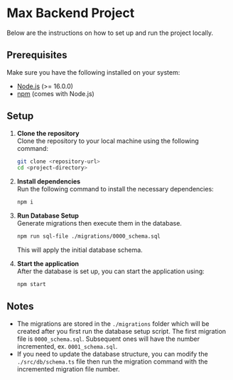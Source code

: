 
# Max Backend Project

Below are the instructions on how to set up and run the project locally.

## Prerequisites

Make sure you have the following installed on your system:

- [Node.js](https://nodejs.org/) (>= 16.0.0)
- [npm](https://www.npmjs.com/) (comes with Node.js)

## Setup

1. **Clone the repository**  
   Clone the repository to your local machine using the following command:

   ```bash
   git clone <repository-url>
   cd <project-directory>
   ```

2. **Install dependencies**  
   Run the following command to install the necessary dependencies:

   ```bash
   npm i
   ```

3. **Run Database Setup**  
   Generate migrations then execute them in the database.

   ```bash
   npm run sql-file ./migrations/0000_schema.sql
   ```

   This will apply the initial database schema.

4. **Start the application**  
   After the database is set up, you can start the application using:

   ```bash
   npm start
   ```

## Notes

- The migrations are stored in the `./migrations` folder which will be created after you first run the database setup script. The first migration file is `0000_schema.sql`. Subsequent ones will have the number incremented, ex. `0001_schema.sql`.
- If you need to update the database structure, you can modify the `./src/db/schema.ts` file then run the migration command with the incremented migration file number.
